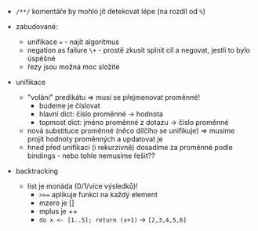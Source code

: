 - `/**/` komentáře by mohlo jít detekovat lépe (na rozdíl od `%`)

- zabudované:
  - unifikace `=` - najít algoritmus
  - negation as failure `\+` - prostě zkusit splnit cíl a negovat, jestli to bylo úspěšné
  - řezy jsou možná moc složité

- unifikace
  - "volání" predikátu => musí se přejmenovat proměnné!
    - budeme je číslovat
    - hlavní dict:  číslo proměnné -> hodnota
    - topmost dict: jméno proměnné z dotazu -> číslo proměnné
  - nová substituce proměnné (něco dílčího se unifikuje) => musíme projít hodnoty proměnných a updatovat je
  - hned před unifikací (i rekurzivně) dosadíme za proměnné podle bindings - nebo tohle nemusíme řešit??

- backtracking
  - list je monáda (0/1/více výsledků)!
    - `>>=` aplikuje funkci na každý element
    - mzero je []
    - mplus je ++
    - `do x <- [1..5]; return (x+1)` -> `[2,3,4,5,6]`
